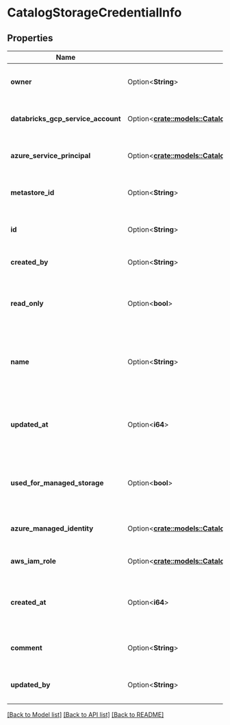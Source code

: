 # CatalogStorageCredentialInfo

## Properties

Name | Type | Description | Notes
------------ | ------------- | ------------- | -------------
**owner** | Option<**String**> | Username of current owner of credential. | [optional]
**databricks_gcp_service_account** | Option<[**crate::models::CatalogDatabricksGcpServiceAccountResponse**](CatalogDatabricksGcpServiceAccountResponse.md)> | The <Databricks> managed GCP service account configuration. | [optional]
**azure_service_principal** | Option<[**crate::models::CatalogAzureServicePrincipal**](CatalogAzureServicePrincipal.md)> | The Azure service principal configuration. | [optional]
**metastore_id** | Option<**String**> | Unique identifier of parent metastore. | [optional][readonly]
**id** | Option<**String**> | The unique identifier of the credential. | [optional][readonly]
**created_by** | Option<**String**> | Username of credential creator. | [optional][readonly]
**read_only** | Option<**bool**> | Whether the storage credential is only usable for read operations. | [optional]
**name** | Option<**String**> | The credential name. The name must be unique within the metastore. | [optional]
**updated_at** | Option<**i64**> | Time at which this credential was last modified, in epoch milliseconds. | [optional][readonly]
**used_for_managed_storage** | Option<**bool**> | Whether this credential is the current metastore's root storage credential. | [optional][readonly]
**azure_managed_identity** | Option<[**crate::models::CatalogAzureManagedIdentity**](CatalogAzureManagedIdentity.md)> | The Azure managed identity configuration. | [optional]
**aws_iam_role** | Option<[**crate::models::CatalogAwsIamRole**](CatalogAwsIamRole.md)> | The AWS IAM role configuration. | [optional]
**created_at** | Option<**i64**> | Time at which this Credential was created, in epoch milliseconds. | [optional][readonly]
**comment** | Option<**String**> | Comment associated with the credential. | [optional]
**updated_by** | Option<**String**> | Username of user who last modified the credential. | [optional][readonly]

[[Back to Model list]](../README.md#documentation-for-models) [[Back to API list]](../README.md#documentation-for-api-endpoints) [[Back to README]](../README.md)



